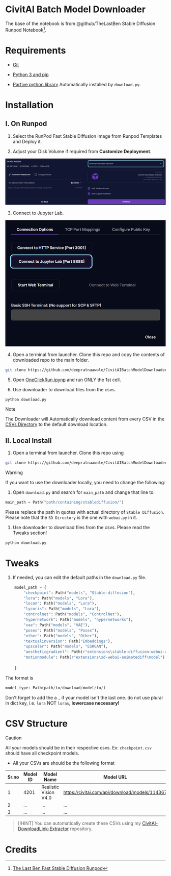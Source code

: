 # CivitAI Batch Model Downloader
The base of the notebook is from @github/TheLastBen Stable Diffusion Runpod Notebook[^1].


# Requirements
- [Git](https://git-scm.com/book/en/v2/Getting-Started-Installing-Git)

- [Python 3 and pip](https://www.python.org/downloads/)

- [Parfive python library](https://pypi.org/project/parfive/) Automatically installed by `download.py`.


# Installation

## I. On Runpod

1. Select the RunPod Fast Stable Diffusion Image from Runpod Templates and Deploy it.

2. Adjust your Disk Volume if required from **Customize Deployment**.

![Select RunPod Fast Stable Diffusion Image on runpod](<src/common/RunpodImageSelection.png>)

3. Connect to Jupyter Lab.

![Connect to Jupyter Lab](<src/common/ConnectToJupyterNotebook.png>)


4. Open a terminal from launcher. Clone this repo and copy the contents of downloaded repo to the main folder.

```sh
git clone https://github.com/deepratnaawale/CivitAIBatchModelDownloader.git && cp -vaR CivitAIBatchModelDownloader/.. && rmdir CivitAIBatchModelDownloader/
```

5. Open [OneClickRun.ipynp](OneClickRun.ipynb) and run ONLY the 1st cell.

6. Use downloader to download files from the csvs.
```sh
python download.py
```

> [!NOTE]
> The Downloader will Automatically download content from every CSV in the [CSVs Directory](<CSVs/>) to the default download location.


## II. Local Install

1. Open a terminal from launcher. Clone this repo using

```sh
git clone https://github.com/deepratnaawale/CivitAIBatchModelDownloader.git
```

> [!WARNING]
>  If you want to use the downloader locally, you need to change the following:
1. Open `download.py` and search for `main_path` and change that line to:

```python
main_path = Path("path/containing/stablediffusion/")
```
Please replace the path in quotes with actual directory of `Stable Diffusion`.
Please note that the `SD Directory` is the one with `webui.py` in it.

1. Use downloader to download files from the csvs. Please read the Tweaks section!
```sh
python download.py 
```


# Tweaks

1. If needed, you can edit the default paths in the `download.py` file.
   
```python
    model_path = {
        "checkpoint": Path("models", "Stable-diffusion"),
        "lora": Path("models", "Lora"),
        "locon": Path("models", "Lora"),
        "lycoris": Path("models", "Lora"),
        "controlnet": Path("models", "ControlNet"),
        "hypernetwork": Path("models", "hypernetworks"),
        "vae": Path("models", "VAE"),
        "poses": Path("models", "Poses"),
        "other": Path("models", "Other"),
        "textualinversion": Path("Embeddings"),
        "upscaler": Path("models", "ESRGAN"),
        "aestheticgradient": Path(r"extensions\stable-diffusion-webui-aesthetic-gradients\aesthetic_embeddings"),
        "motionmodule": Path(r"extensions\sd-webui-animatediff\model")
        
    }
```
The format is 
```python
model_type: Path(path/to/download/model/to/)
```
Don't forget to add the a `,` if your model isn't the last one. do not use plural in dict key, i.e. `lora` NOT `loras`, **lowercase necessary!**


# CSV Structure

> [!CAUTION]
> All your models should be in their respective csvs.
> Ex: `checkpoint.csv` should have all checkpoint models.

- All your CSVs are should be the following format

Sr.no | Model ID| Model Name | Model URL
--- | --- | --- | ---
1 | 4201 | Realistic Vision V4.0 | https://civitai.com/api/download/models/114367
2 | ... | ... | ... 
3 | ... | ... | ... 

> [!HINT]
> You can automatically create these CSVs using my [CivitAI-DownloadLink-Extractor](https://github.com/deepratnaawale/CivitAI-DownloadLink-Extractor) repository.


# Credits

[^1]: [The Last Ben Fast Stable Diffusion Runpod](https://github.com/TheLastBen/fast-stable-diffusion)
